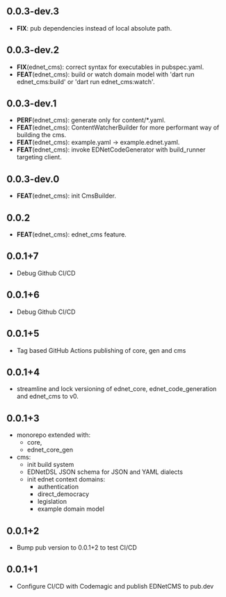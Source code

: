 ## 0.0.3-dev.3

 - **FIX**: pub dependencies instead of local absolute path.

## 0.0.3-dev.2

 - **FIX**(ednet_cms): correct syntax for executables in pubspec.yaml.
 - **FEAT**(ednet_cms): build or watch domain model with 'dart run ednet_cms:build' or 'dart run ednet_cms:watch'.

## 0.0.3-dev.1

 - **PERF**(ednet_cms): generate only for content/*.yaml.
 - **FEAT**(ednet_cms): ContentWatcherBuilder for more performant way of building the cms.
 - **FEAT**(ednet_cms): example.yaml -> example.ednet.yaml.
 - **FEAT**(ednet_cms): invoke EDNetCodeGenerator with build_runner targeting client.

## 0.0.3-dev.0

 - **FEAT**(ednet_cms): init CmsBuilder.

## 0.0.2

 - **FEAT**(ednet_cms): ednet_cms feature.

## 0.0.1+7
+ Debug Github CI/CD

## 0.0.1+6
+ Debug Github CI/CD

## 0.0.1+5
+ Tag based GitHub Actions publishing of core, gen and cms
 
## 0.0.1+4
+ streamline and lock versioning of ednet_core, ednet_code_generation and ednet_cms to v0.

## 0.0.1+3
+ monorepo extended with:
    - core,
    - ednet_core_gen
+ cms:
    - init build system
    - EDNetDSL JSON schema for JSON and YAML dialects
    - init ednet context domains:
        - authentication
        - direct_democracy
        - legislation
        - example domain model
      
## 0.0.1+2
- Bump pub version to 0.0.1+2 to test CI/CD

## 0.0.1+1
- Configure CI/CD with Codemagic and publish EDNetCMS to pub.dev
